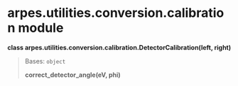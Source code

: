 arpes.utilities.conversion.calibration module
=============================================

**class arpes.utilities.conversion.calibration.DetectorCalibration(left,
right)**

> Bases: `object`
>
> **correct\_detector\_angle(eV, phi)**

